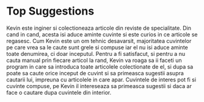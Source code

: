 # Top Suggestions
Kevin este inginer si colectioneaza articole din reviste de specialitate.
Din cand in cand, acesta isi aduce aminte cuvinte si este curios in ce articole se regasesc.
Cum Kevin este un om tehnic desavarsit, majoritatea cuvintelor pe care vrea sa le caute sunt
grele si compuse iar el nu isi aduce aminte toate denumirea, ci doar inceputul. Pentru a fi satisfacut,
si pentru a nu cauta manual prin fiecare articol la rand, Kevin va roaga sa ii faceti un program
in care sa introduca toate articolele colectionate de el, si dupa sa poate sa caute orice inceput de cuvint
si sa primeasca sugestii asupra cautarii lui, impreuna cu articolele in care apar.
Cuvintele de interes pot fi si cuvinte compuse, pe Kevin il intereseaza sa primeasca sugestii si daca ar
face o cautare dupa cuvintele din interior.
